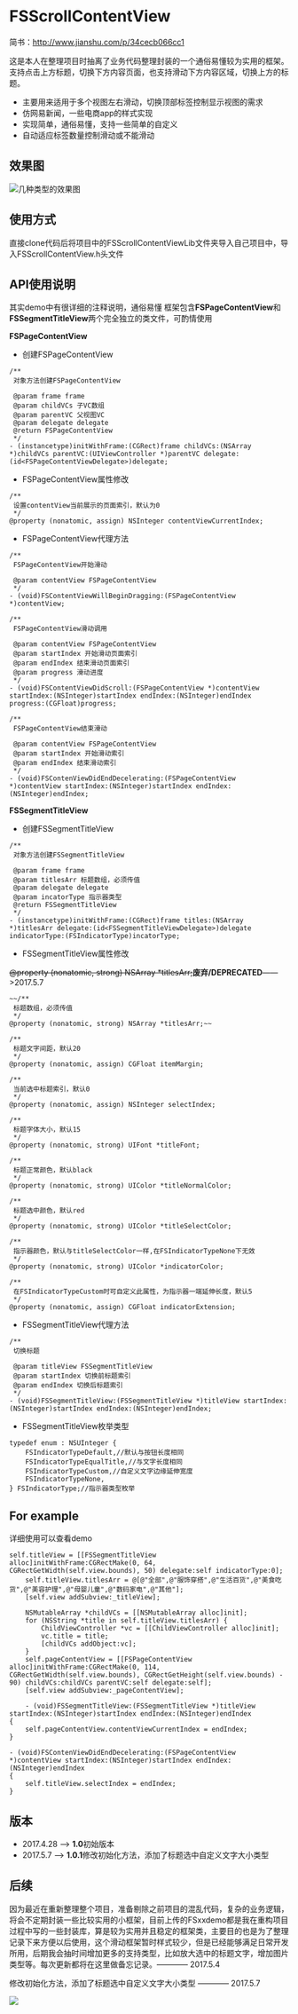 # FSScrollContentView
简书：http://www.jianshu.com/p/34cecb066cc1

这是本人在整理项目时抽离了业务代码整理封装的一个通俗易懂较为实用的框架。
支持点击上方标题，切换下方内容页面，也支持滑动下方内容区域，切换上方的标题。
* 主要用来适用于多个视图左右滑动，切换顶部标签控制显示视图的需求
* 仿网易新闻，一些电商app的样式实现
* 实现简单，通俗易懂，支持一些简单的自定义
* 自动适应标签数量控制滑动或不能滑动
## 效果图
![几种类型的效果图](https://github.com/shunFSKi/ImageResources/blob/master/scrollContentView.gif)
## 使用方式
直接clone代码后将项目中的FSScrollContentViewLib文件夹导入自己项目中，导入FSScrollContentView.h头文件
## API使用说明
其实demo中有很详细的注释说明，通俗易懂
框架包含**FSPageContentView**和**FSSegmentTitleView**两个完全独立的类文件，可酌情使用

**FSPageContentView**

* 创建FSPageContentView
```
/**
 对象方法创建FSPageContentView

 @param frame frame
 @param childVCs 子VC数组
 @param parentVC 父视图VC
 @param delegate delegate
 @return FSPageContentView
 */
- (instancetype)initWithFrame:(CGRect)frame childVCs:(NSArray *)childVCs parentVC:(UIViewController *)parentVC delegate:(id<FSPageContentViewDelegate>)delegate;
```
* FSPageContentView属性修改
```
/**
 设置contentView当前展示的页面索引，默认为0
 */
@property (nonatomic, assign) NSInteger contentViewCurrentIndex;
```
* FSPageContentView代理方法
```
/**
 FSPageContentView开始滑动

 @param contentView FSPageContentView
 */
- (void)FSContentViewWillBeginDragging:(FSPageContentView *)contentView;

/**
 FSPageContentView滑动调用

 @param contentView FSPageContentView
 @param startIndex 开始滑动页面索引
 @param endIndex 结束滑动页面索引
 @param progress 滑动进度
 */
- (void)FSContentViewDidScroll:(FSPageContentView *)contentView startIndex:(NSInteger)startIndex endIndex:(NSInteger)endIndex progress:(CGFloat)progress;

/**
 FSPageContentView结束滑动

 @param contentView FSPageContentView
 @param startIndex 开始滑动索引
 @param endIndex 结束滑动索引
 */
- (void)FSContenViewDidEndDecelerating:(FSPageContentView *)contentView startIndex:(NSInteger)startIndex endIndex:(NSInteger)endIndex;
```
**FSSegmentTitleView**
* 创建FSSegmentTitleView
```
/**
 对象方法创建FSSegmentTitleView

 @param frame frame
 @param titlesArr 标题数组，必须传值
 @param delegate delegate
 @param incatorType 指示器类型
 @return FSSegmentTitleView
 */
- (instancetype)initWithFrame:(CGRect)frame titles:(NSArray *)titlesArr delegate:(id<FSSegmentTitleViewDelegate>)delegate indicatorType:(FSIndicatorType)incatorType;
```
* FSSegmentTitleView属性修改

~~@property (nonatomic, strong) NSArray *titlesArr;~~**废弃/DEPRECATED**——>2017.5.7
```
~~/**
 标题数组，必须传值
 */
@property (nonatomic, strong) NSArray *titlesArr;~~

/**
 标题文字间距，默认20
 */
@property (nonatomic, assign) CGFloat itemMargin;

/**
 当前选中标题索引，默认0
 */
@property (nonatomic, assign) NSInteger selectIndex;

/**
 标题字体大小，默认15
 */
@property (nonatomic, strong) UIFont *titleFont;

/**
 标题正常颜色，默认black
 */
@property (nonatomic, strong) UIColor *titleNormalColor;

/**
 标题选中颜色，默认red
 */
@property (nonatomic, strong) UIColor *titleSelectColor;

/**
 指示器颜色，默认与titleSelectColor一样,在FSIndicatorTypeNone下无效
 */
@property (nonatomic, strong) UIColor *indicatorColor;

/**
 在FSIndicatorTypeCustom时可自定义此属性，为指示器一端延伸长度，默认5
 */
@property (nonatomic, assign) CGFloat indicatorExtension;
```
* FSSegmentTitleView代理方法
```
/**
 切换标题

 @param titleView FSSegmentTitleView
 @param startIndex 切换前标题索引
 @param endIndex 切换后标题索引
 */
- (void)FSSegmentTitleView:(FSSegmentTitleView *)titleView startIndex:(NSInteger)startIndex endIndex:(NSInteger)endIndex;
```
* FSSegmentTitleView枚举类型
```
typedef enum : NSUInteger {
    FSIndicatorTypeDefault,//默认与按钮长度相同
    FSIndicatorTypeEqualTitle,//与文字长度相同
    FSIndicatorTypeCustom,//自定义文字边缘延伸宽度
    FSIndicatorTypeNone,
} FSIndicatorType;//指示器类型枚举
```
## For example

详细使用可以查看demo
```
self.titleView = [[FSSegmentTitleView alloc]initWithFrame:CGRectMake(0, 64, CGRectGetWidth(self.view.bounds), 50) delegate:self indicatorType:0];
    self.titleView.titlesArr = @[@"全部",@"服饰穿搭",@"生活百货",@"美食吃货",@"美容护理",@"母婴儿童",@"数码家电",@"其他"];
    [self.view addSubview:_titleView];
    
    NSMutableArray *childVCs = [[NSMutableArray alloc]init];
    for (NSString *title in self.titleView.titlesArr) {
        ChildViewController *vc = [[ChildViewController alloc]init];
        vc.title = title;
        [childVCs addObject:vc];
    }
    self.pageContentView = [[FSPageContentView alloc]initWithFrame:CGRectMake(0, 114, CGRectGetWidth(self.view.bounds), CGRectGetHeight(self.view.bounds) - 90) childVCs:childVCs parentVC:self delegate:self];
    [self.view addSubview:_pageContentView];
    
    - (void)FSSegmentTitleView:(FSSegmentTitleView *)titleView startIndex:(NSInteger)startIndex endIndex:(NSInteger)endIndex
{
    self.pageContentView.contentViewCurrentIndex = endIndex;
}

- (void)FSContenViewDidEndDecelerating:(FSPageContentView *)contentView startIndex:(NSInteger)startIndex endIndex:(NSInteger)endIndex
{
    self.titleView.selectIndex = endIndex;
}
```
## 版本
* 2017.4.28 ——> **1.0**初始版本
* 2017.5.7 ——> **1.0.1**修改初始化方法，添加了标题选中自定义文字大小类型
## 后续
因为最近在重新整理整个项目，准备剔除之前项目的混乱代码，复杂的业务逻辑，将会不定期封装一些比较实用的小框架，目前上传的FSxxdemo都是我在重构项目过程中写的一些封装库，算是较为实用并且稳定的框架类，主要目的也是为了整理记录下来方便以后使用，这个滑动框架暂时样式较少，但是已经能够满足日常开发所用，后期我会抽时间增加更多的支持类型，比如放大选中的标题文字，增加图片类型等。每次更新都将在这里做备忘记录。———— 2017.5.4

修改初始化方法，添加了标题选中自定义文字大小类型 ———— 2017.5.7

![](https://github.com/shunFSKi/ImageResources/blob/master/qrcode_for_gh_e49d866d2f7a_258.jpg)
